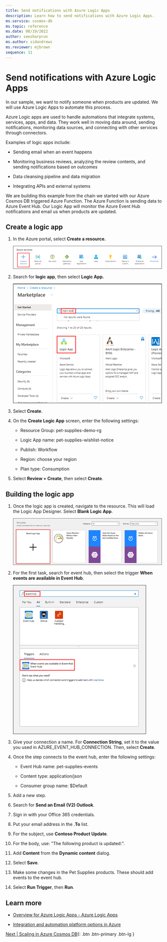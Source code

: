 ```yaml
---
title: Send notifications with Azure Logic Apps
description: Learn how to send notifications with Azure Logic Apps.
ms.service: cosmos-db
ms.topic: reference
ms.date: 08/19/2022
author: seesharprun
ms.author: sidandrews
ms.reviewer: mjbrown
sequence: 11
---
```


# Send notifications with Azure Logic Apps

In our sample, we want to notify someone when products are updated. We will use Azure Logic Apps to automate this process.

Azure Logic apps are used to handle automations that integrate systems, services, apps, and data. They work well in moving data around, sending notifications, monitoring data sources, and connecting with other services through connectors.

Examples of logic apps include:

- Sending email when an event happens

- Monitoring business reviews, analyzing the review contents, and sending notifications based on outcomes

- Data cleansing pipeline and data migration

- Integrating APIs and external systems

We are building this example from the chain we started with our Azure Cosmos DB triggered Azure Function. The Azure Function is sending data to Azure Event Hub. Our Logic App will monitor the Azure Event Hub notifications and email us when products are updated.

## Create a logic app

1. In the Azure portal, select **Create a resource.**

   ![Screenshot showing the Azure portal Home page with Create a resource group highlighted.](./media/send-notifications-with-azure-logic-apps/select-create-resource.png)

1. Search for **logic app**, then select **Logic App.**

   ![Screenshot showing logic app search results on the Marketplace page.](./media/send-notifications-with-azure-logic-apps/search-for-logic-app.png)

1. Select **Create**.

1. On the **Create Logic App** screen, enter the following settings:

   - Resource Group: pet-supplies-demo-rg

   - Logic App name: pet-supplies-wishlist-notice

   - Publish: Workflow

   - Region: choose your region

   - Plan type: Consumption

1. Select **Review + Create**, then select **Create**.

## Building the logic app

1. Once the logic app is created, navigate to the resource. This will load
the Logic App Designer. Select **Blank Logic App**.

   ![Screenshot showing the Templates page with Blank Logic App selected.](./media/send-notifications-with-azure-logic-apps/select-blank-logic-app.png)

1. For the first task, search for event hub, then select the trigger **When
events are available in Event Hub**.

   ![Screenshot showing event hub search.](./media/send-notifications-with-azure-logic-apps/search-for-event-hub.png)

1. Give your connection a name. For **Connection String**, set it to the value
you used in AZURE_EVENT_HUB_CONNECTION. Then, select **Create**.

1. Once the step connects to the event hub, enter the following settings:

   - Event Hub name: pet-supplies-events

   - Content type: application/json

   - Consumer group name: $Default

1. Add a new step.

1. Search for **Send an Email (V2) Outlook**.

1. Sign in with your Office 365 credentials.

1. Put your email address in the .**To** list.

1. For the subject, use **Contoso Product Update**.

1. For the body, use: "The following product is updated:".

1. Add **Content** from the **Dynamic content** dialog.

1. Select **Save**.

1. Make some changes in the Pet Supplies products. These should add events to the event hub.

1. Select **Run Trigger**, then **Run**.

## Learn more

- [Overview for Azure Logic Apps - Azure Logic Apps](https://docs.microsoft.com/azure/logic-apps/logic-apps-overview)

- [Integration and automation platform options in Azure](https://docs.microsoft.com/azure/azure-functions/functions-compare-logic-apps-ms-flow-webjobs)

[Next &#124; Scaling in Azure Cosmos DB](scaling-in-cosmos-db.md){: .btn .btn-primary .btn-lg }
